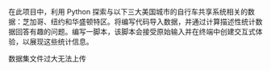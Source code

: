 在此项目中，利用 Python 探索与以下三大美国城市的自行车共享系统相关的数据：芝加哥、纽约和华盛顿特区。将编写代码导入数据，并通过计算描述性统计数据回答有趣的问题。编写一脚本，该脚本会接受原始输入并在终端中创建交互式体验，以展现这些统计信息。

数据集文件过大无法上传

